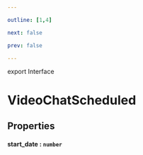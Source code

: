 ```yaml
---

outline: [1,4]

next: false

prev: false

---
```


export Interface
# VideoChatScheduled

## Properties

#### start_date : `number`
